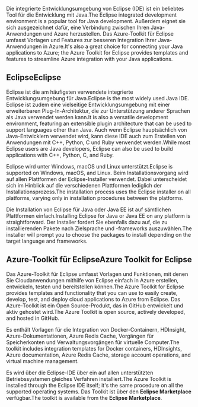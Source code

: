 <span data-ttu-id="c1ca3-101">Die integrierte Entwicklungsumgebung von Eclipse (IDE) ist ein beliebtes Tool für die Entwicklung mit Java.</span><span class="sxs-lookup"><span data-stu-id="c1ca3-101">The Eclipse integrated development environment is a popular tool for Java development.</span></span> <span data-ttu-id="c1ca3-102">Außerdem eignet sie sich ausgezeichnet dafür, eine Verbindung zwischen Ihren Java-Anwendungen und Azure herzustellen. Das Azure-Toolkit für Eclipse umfasst Vorlagen und Features zur besseren Integration Ihrer Java-Anwendungen in Azure.</span><span class="sxs-lookup"><span data-stu-id="c1ca3-102">It's also a great choice for connecting your Java applications to Azure; the Azure Toolkit for Eclipse provides templates and features to streamline Azure integration with your Java applications.</span></span>

## <a name="eclipse"></a><span data-ttu-id="c1ca3-103">Eclipse</span><span class="sxs-lookup"><span data-stu-id="c1ca3-103">Eclipse</span></span>

<span data-ttu-id="c1ca3-104">Eclipse ist die am häufigsten verwendete integrierte Entwicklungsumgebung für Java.</span><span class="sxs-lookup"><span data-stu-id="c1ca3-104">Eclipse is the most widely used Java IDE.</span></span> <span data-ttu-id="c1ca3-105">Eclipse ist zudem eine vielseitige Entwicklungsumgebung mit einer erweiterbaren Plug-In-Architektur, die zur Unterstützung anderer Sprachen als Java verwendet werden kann.</span><span class="sxs-lookup"><span data-stu-id="c1ca3-105">It is also a versatile development environment, featuring an extensible plugin architecture that can be used to support languages other than Java.</span></span> <span data-ttu-id="c1ca3-106">Auch wenn Eclipse hauptsächlich von Java-Entwicklern verwendet wird, kann diese IDE auch zum Erstellen von Anwendungen mit C++, Python, C und Ruby verwendet werden.</span><span class="sxs-lookup"><span data-stu-id="c1ca3-106">While most Eclipse users are Java developers, Eclipse can also be used to build applications with C++, Python, C, and Ruby.</span></span> 

<span data-ttu-id="c1ca3-107">Eclipse wird unter Windows, macOS und Linux unterstützt.</span><span class="sxs-lookup"><span data-stu-id="c1ca3-107">Eclipse is supported on Windows, macOS, and Linux.</span></span> <span data-ttu-id="c1ca3-108">Beim Installationsvorgang wird auf allen Plattformen der Eclipse-Installer verwendet. Dabei unterscheidet sich im Hinblick auf die verschiedenen Plattformen lediglich der Installationsprozess.</span><span class="sxs-lookup"><span data-stu-id="c1ca3-108">The installation process uses the Eclipse installer on all platforms, varying only in installation procedures between the platforms.</span></span>

<span data-ttu-id="c1ca3-109">Die Installation von Eclipse für Java oder Java EE ist auf sämtlichen Plattformen einfach.</span><span class="sxs-lookup"><span data-stu-id="c1ca3-109">Installing Eclipse for Java or Java EE on any platform is straightforward.</span></span> <span data-ttu-id="c1ca3-110">Der Installer fordert Sie ebenfalls dazu auf, die zu installierenden Pakete nach Zielsprache und -frameworks auszuwählen.</span><span class="sxs-lookup"><span data-stu-id="c1ca3-110">The installer will prompt you to choose the packages to install depending on the target language and frameworks.</span></span>

## <a name="azure-toolkit-for-eclipse"></a><span data-ttu-id="c1ca3-111">Azure-Toolkit für Eclipse</span><span class="sxs-lookup"><span data-stu-id="c1ca3-111">Azure Toolkit for Eclipse</span></span>

<span data-ttu-id="c1ca3-112">Das Azure-Toolkit für Eclipse umfasst Vorlagen und Funktionen, mit denen Sie Cloudanwendungen mithilfe von Eclipse einfach in Azure erstellen, entwickeln, testen und bereitstellen können.</span><span class="sxs-lookup"><span data-stu-id="c1ca3-112">The Azure Toolkit for Eclipse provides templates and functionality that you can use to easily create, develop, test, and deploy cloud applications to Azure from Eclipse.</span></span> <span data-ttu-id="c1ca3-113">Das Azure-Toolkit ist ein Open Source-Produkt, das in GitHub entwickelt und aktiv gehostet wird.</span><span class="sxs-lookup"><span data-stu-id="c1ca3-113">The Azure Toolkit is open source, actively developed, and hosted in GitHub.</span></span> 

<span data-ttu-id="c1ca3-114">Es enthält Vorlagen für die Integration von Docker-Containern, HDInsight, Azure-Dokumentationen, Azure Redis Cache, Vorgängen für Speicherkonten und Verwaltungsvorgängen für virtuelle Computer.</span><span class="sxs-lookup"><span data-stu-id="c1ca3-114">The toolkit includes integration templates for Docker containers, HDInsights, Azure documentation, Azure Redis Cache, storage account operations, and virtual machine management.</span></span>

<span data-ttu-id="c1ca3-115">Es wird über die Eclipse-IDE über ein auf allen unterstützten Betriebssystemen gleiches Verfahren installiert.</span><span class="sxs-lookup"><span data-stu-id="c1ca3-115">The Azure Toolkit is installed through the Eclipse IDE itself; it's the same procedure on all the supported operating systems.</span></span> <span data-ttu-id="c1ca3-116">Das Toolkit ist über den **Eclipse Marketplace** verfügbar.</span><span class="sxs-lookup"><span data-stu-id="c1ca3-116">The toolkit is available from the **Eclipse Marketplace**.</span></span>